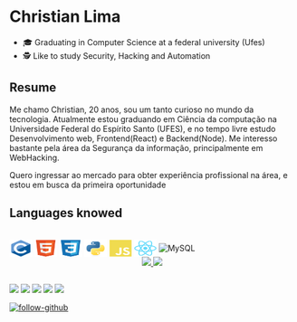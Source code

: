 #  Christian Lima #

- 🎓 Graduating in Computer Science at a federal university (Ufes)
- 🕵 Like to study Security, Hacking and Automation

## Resume ##
Me chamo Christian, 20 anos, sou um tanto curioso no mundo da tecnologia.
Atualmente estou graduando em Ciência da computação na Universidade Federal do Espírito Santo (UFES), e no tempo livre estudo Desenvolvimento web, Frontend(React) e Backend(Node).
Me interesso bastante pela área da Segurança da informação, principalmente em WebHacking.

Quero ingressar ao mercado para obter experiência profissional na área, e estou em busca da primeira oportunidade

## Languages knowed ##
<div style="display: inline_block"><br>
  
  <img align="center" alt="C" height="30" width="40" src="https://raw.githubusercontent.com/devicons/devicon/master/icons/c/c-original.svg">
  <img align="center" alt="HTML" height="30" width="40" src="https://raw.githubusercontent.com/devicons/devicon/master/icons/html5/html5-original.svg">
  <img align="center" alt="CSS" height="30" width="40" src="https://raw.githubusercontent.com/devicons/devicon/master/icons/css3/css3-original.svg">
  <img align="center" alt="Python" height="30" width="40" src="https://raw.githubusercontent.com/devicons/devicon/master/icons/python/python-original.svg">
  <img align="center" alt="Js" height="30" width="40" src="https://raw.githubusercontent.com/devicons/devicon/master/icons/javascript/javascript-plain.svg">
  <img align="center" alt="React" height="30" width="40" src="https://raw.githubusercontent.com/devicons/devicon/master/icons/react/react-original.svg">
  <img align="center" alt="MySQL" src="https://img.shields.io/badge/MySQL-00000F?style=for-the-badge&logo=mysql&logoColor=white">
</div>


<div align="center">
  <a href="https://github.com/CyberAPOKA">
  <img height="180em" src="https://github-readme-stats.vercel.app/api?username=100Nexten&show_icons=true&theme=dark&include_all_commits=true&count_private=true"/>
  <img height="180em" src="https://github-readme-stats.vercel.app/api/top-langs/?username=100Nexten&layout=compact&langs_count=7&theme=dark"/>
</div>

##
  
<div> 
  <a href="https://instagram.com/chrisprlima" target="_blank"><img src="https://img.shields.io/badge/-Instagram-%23E4405F?style=for-the-badge&logo=instagram&logoColor=white" target="_blank"></a>
  <a href = "mailto:christianprenholato10@gmail.com"><img src="https://img.shields.io/badge/-Gmail-%23333?style=for-the-badge&logo=gmail&logoColor=white" target="_blank"></a>
  <a href="https://www.linkedin.com/in/cprenholato" target="_blank"><img src="https://img.shields.io/badge/-LinkedIn-%230077B5?style=for-the-badge&logo=linkedin&logoColor=white" target="_blank"></a> 
   <a href="https://twitter.com/DaPrenholato" target="_blank"><img src="https://img.shields.io/badge/Twitter-1DA1F2?style=for-the-badge&logo=twitter&logoColor=white" target="_blank"></a> 
  <a href="https://curriculum-symfony.herokuapp.com/" target="_blank"><img src="https://img.shields.io/website-up-down-green-red/http/monip.org.svg" target="_blank"></a> 
  
[![follow-github](https://img.shields.io/github/followers/100Nexten?color=%237EFE00&style=for-the-badge)](https://github.com/follow/100Nexten)
  
  
  
 
<!--  ![Snake animation](https://github.com/cyberapoka/100Nexten/blob/output/github-contribution-grid-snake.svg) -->
</div>

